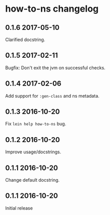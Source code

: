 # how-to-ns changelog

## 0.1.6 2017-05-10

Clarified docstring.

## 0.1.5 2017-02-11

Bugfix: Don't exit the jvm on successful checks.

## 0.1.4 2017-02-06

Add support for `:gen-class` and ns metadata.

## 0.1.3 2016-10-20

Fix `lein help how-to-ns` bug.

## 0.1.2 2016-10-20

Improve usage/docstrings.

## 0.1.1 2016-10-20

Change default docstring.

## 0.1.1 2016-10-20

Initial release
